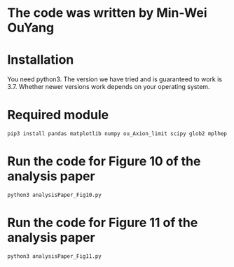 # The code was written by Min-Wei OuYang
# Installation
You need python3. The version we have tried and is guaranteed to work is 3.7. Whether newer versions work depends on your operating system.

# Required module

```
pip3 install pandas matplotlib numpy ou_Axion_limit scipy glob2 mplhep
```

# Run the code for Figure 10 of the analysis paper
```
python3 analysisPaper_Fig10.py
```

# Run the code for Figure 11 of the analysis paper
```
python3 analysisPaper_Fig11.py
```